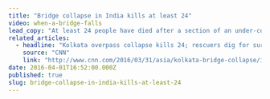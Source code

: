 ```yaml
---
title: "Bridge collapse in India kills at least 24"
video: when-a-bridge-falls
lead_copy: "At least 24 people have died after a section of an under-construction bridge in India collapsed. Something similar happened in Minneapolis in 2007. So how prepared are US bridges today? Watch *When a Bridge Falls.*"
related_articles:
  - headline: "Kolkata overpass collapse kills 24; rescuers dig for survivors"
    source: "CNN"
    link: "http://www.cnn.com/2016/03/31/asia/kolkata-bridge-collapse/index.html"
date: 2016-04-01T16:52:00.000Z
published: true
slug: bridge-collapse-in-india-kills-at-least-24
---
```



